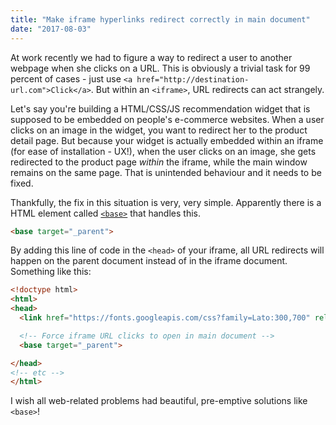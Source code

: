 ```yaml
---
title: "Make iframe hyperlinks redirect correctly in main document"
date: "2017-08-03"
---
```


At work recently we had to figure a way to redirect a user to another webpage when she clicks on a URL. This is obviously a trivial task for 99 percent of cases - just use `<a href="http://destination-url.com">Click</a>`. But within an `<iframe>`, URL redirects can act strangely.

Let's say you're building a HTML/CSS/JS recommendation widget that is supposed to be embedded on people's e-commerce websites. When a user clicks on an image in the widget, you want to redirect her to the product detail page. But because your widget is actually embedded within an iframe (for ease of installation - UX!), when the user clicks on an image, she gets redirected to the product page _within_ the iframe, while the main window remains on the same page. That is unintended behaviour and it needs to be fixed.

Thankfully, the fix in this situation is very, very simple. Apparently there is a HTML element called [`<base>`](https://developer.mozilla.org/en/docs/Web/HTML/Element/base) that handles this.

```html
<base target="_parent">
```

By adding this line of code in the `<head>` of your iframe, all URL redirects will happen on the parent document instead of in the iframe document. Something like this:

```html
<!doctype html>
<html>
<head>
  <link href="https://fonts.googleapis.com/css?family=Lato:300,700" rel="stylesheet">

  <!-- Force iframe URL clicks to open in main document -->
  <base target="_parent">

</head>
<!-- etc -->
</html>
```

I wish all web-related problems had beautiful, pre-emptive solutions like `<base>`!
